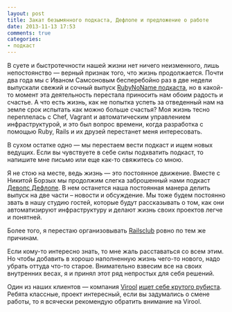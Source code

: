 ```yaml
---
layout: post
title: Закат безымянного подкаста, Дефлопе и предложение о работе
date: 2013-11-13 17:53
comments: true
categories:
- подкаст
---
```


В суете и быстротечности нашей жизни нет ничего неизменного, лишь непостоянство — верный признак того, что жизнь
продолжается. Почти два года мы с Иваном Самсоновым бесперебойно раз в две недели выпускали свежий и сочный выпуск
[RubyNoName подкаста](http://rubynoname.ru), но в какой-то момент эта деятельность перестала приносить нам обоим радость
и счастье. А что есть жизнь, как не попытка успеть за отведенный нам на земле срок испытать как можно больше счастья?
Моя жизнь тесно переплелась с Chef, Vagrant и автоматическим управлением инфраструктурой, и это был вопрос времени,
когда разработка с помощью Ruby, Rails и их друзей перестанет меня интересовать.

В сухом остатке одно — мы перестаем вести подкаст и ищем новых ведущих. Если вы чувствуете в себе силы подхватить
подкаст, то напишите мне письмо или еще как-то свяжитесь со мною.

Я не стою на месте, ведь жизнь — это постоянное движение. Вместе с Никитой Борзых мы продолжим слегка заброшенный нами
подкаст [Девопс Дефлопе](http://devopsdeflope.ru/). В нем останется наша постоянная манера делить выпуск на две части –
новости и обсуждение. Мы тоже будем постоянно звать в нашу студию гостей, которые будут рассказывать о том, как они
автоматизируют инфраструктуру и делают жизнь своих проектов легче и понятней.

Более того, я перестаю организовывать [Railsclub](http://railsclub.ru/) ровно по тем же причинам.

Если кому-то интересно знать, то мне жаль расставаться со всем этим. Но чтобы добавить в хорошо наполненную жизнь
чего-то нового, надо убрать оттуда что-то старое. Внимательно взвесим все на своих внутренних весах, я и принял этот ряд
непростых для себя решений.

Один из наших клиентов — компания [Virool](https://www.virool.com/) [ищет себе крутого рубиста](https://www.virool.com/about/work-at-virool#ror-developer).
Ребята классные, проект интересный, если вы задумались о смене работы, то я всячески рекомендую обратить внимание на
Virool.
